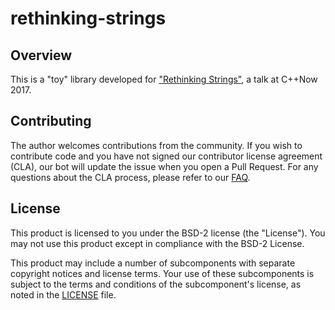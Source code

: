 
# rethinking-strings

## Overview

This is a "toy" library developed for ["Rethinking
Strings"](https://cppnow2017.sched.com/event/A8Id), a talk at C++Now 2017.

## Contributing

The author welcomes contributions from the community. If you wish to contribute
code and you have not signed our contributor license agreement (CLA), our bot
will update the issue when you open a Pull Request. For any questions about the
CLA process, please refer to our [FAQ](https://cla.vmware.com/faq).

## License

This product is licensed to you under the BSD-2 license (the "License"). You may
not use this product except in compliance with the BSD-2 License.

This product may include a number of subcomponents with separate copyright
notices and license terms. Your use of these subcomponents is subject to the
terms and conditions of the subcomponent's license, as noted in the
[LICENSE](LICENSE.txt) file.
